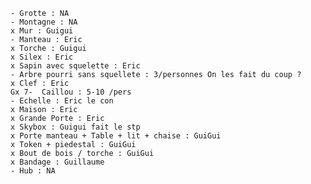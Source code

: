 	- Grotte : NA
	- Montagne : NA
	x Mur : Guigui
	- Manteau : Eric
	x Torche : Guigui
	x Silex : Eric
	x Sapin avec squelette : Eric 
	- Arbre pourri sans squellete : 3/personnes On les fait du coup ?
	x Clef : Eric
	Gx 7-  Caillou : 5-10 /pers
	- Echelle : Eric le con
	x Maison : Eric
	x Grande Porte : Eric
	x Skybox : Guigui fait le stp
	x Porte manteau + Table + lit + chaise : GuiGui
	x Token + piedestal : GuiGui
	x Bout de bois / torche : GuiGui
	x Bandage : Guillaume
	- Hub : NA
